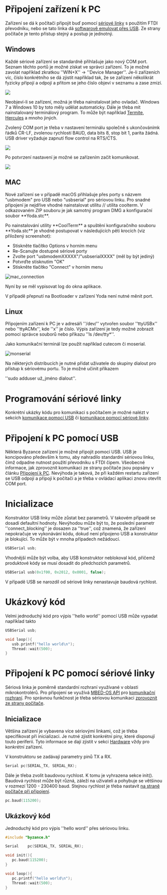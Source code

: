 # Připojení zařízení k PC

Zařízení se dá k počítači připojit buď pomocí [sériové linky](/byzance_documentation/hardware_intro/navody/pripojeni-k-pc/pomoci-seriove-linky.md) s použitím FTDI převodníku, nebo se tato linka dá [softwarově emulovat přes USB](/byzance_documentation/hardware_intro/navody/pripojeni-k-pc/pomoci-usb.md). Ze strany počítače je tento přístup stejný a postup je jednotný.

## Windows

Každé sériové zařízení se standardně přihlašuje jako nový COM port. Seznam těchto portů je možné získat ve správci zařízení. To je možné zavolat například zkratkou ''WIN+X'' -&gt; ''Device Manager''. Je-li zařízeních víc, číslo konkrétního se dá zjistit například tak, že se zařízení několikrát fyzicky připojí a odpojí a přitom se jeho číslo objeví v seznamu a zase zmizí.

![](/images/com_port.png)

Neobjeví-li se zařízení, možná je třeba nainstalovat jeho ovladač. Windows 7 a Windows 10 by toto měly udělat automaticky. Dále je třeba mít nainstalovaný terminálový program. To může být například [Termite](https://www.compuphase.com/software_termite.htm), [Hercules](http://www.hw-group.com/products/hercules/index_cz.html) a mnoho jiných.

Zvolený COM port je třeba v nastavení terminálu společně s ukončovánímk řádků CR-LF, zvolenou rychlostí BAUD, data bits 8, stop bit 1, parita žádná. USB driver vyžaduje zapnutí flow control na RTS/CTS.

![](/images/termite.png)

Po potvrzení nastavení je možné se zařízením začít komunikovat.

![](/images/hello_world.png)

## MAC

Nové zařízení se v případě macOS přihlašuje přes porty s názvem "usbmodem" pro USB nebo "usbserial" pro sériovou linku. Pro snadné připojení je nejdříve vhodné nainstalovat utilitu // utilita coolterm. V odkazovaném ZIP souboru je jak samotný program DMG a konfigurační soubor \*\*Yoda.stc\*\*.

Po nainstalování utility \*\*CoolTerm\*\* a spuštění konfiguračního souboru \*\*Yoda.stc\*\* je vhodné postupovat v následujících pěti krocích \(viz přiložený screenshot\):

* Stiskněte tlačítko Options v horním menu
* Re-Scanujte dostupné sériové porty
* Zvolte port "usbmodemXXXXX"/"usbserialXXXX" \(měl by být jediný\)
* Potvrďte stisknutím "OK"
* Stiskněte tlačítko "Connect" v horním menu

![mac_connection](/images/mac_connection.png)

Nyní by se měl vypisovat log do okna aplikace.

V případě přepnutí na Bootloader v zařízení Yoda není nutné měnit port.

## Linux

Připojením zařízení k PC je v adresáři ''/dev/'' vytvořen soubor ''ttyUSBx'' nebo ''ttyACMx'', kde ''x'' je číslo. Výpis zařízení je tedy možné zobrazit pomocí správce souborů nebo příkazu ''ls /dev/tty\*''.

Jako komunikační terminál lze použít například cutecom či moserial.

![monserial](/images/moserial.png)

Na některých distribucích je nutné přidat uživatele do skupiny dialout pro přístup k sériovému portu. To je možné učinit příkazem

''sudo adduser už\_jméno dialout''.

# Programování sériové linky

Konkrétní ukázky kódu pro komunikaci s počítačem je možné nalézt v sekcích [komunikace pomocí USB](/byzance_documentation/hardware_intro/navody/pripojeni-k-pc/pomoci-usb.md) či [komunikace pomocí sériové linky](/byzance_documentation/hardware_intro/navody/pripojeni-k-pc/pomoci-seriove-linky.md).



# Připojení k PC pomocí USB

Některá Byzance zařízení je možné připojit pomocí USB. USB je koncipováno především k tomu, aby nahradilo standardní sériovou linku, čímž odpadne nutnost použití převodníku s FTDI čipem. Všeobecné informace, jak zprovoznit komunikaci ze strany počítače jsou popsány v článku [Připojení k PC](/byzance_documentation/hardware_intro/navody/pripojeni-k-pc.md). Nevýhoda je taková, že při každém restartu zařízení se USB odpojí a připojí k počítači a je třeba v ovládací aplikaci znovu otevřít COM port.

# Inicializace

Konstruktor USB linky může zůstat bez parametrů. V takovém případě se dosadí defaultní hodnoty. Nevýhodou může být to, že poslední parametr ''connect\_blocking'' je dosazen za ''true'', což znamená, že zařízení nepokračuje ve vykonávání kódu, dokud není připojeno USB a konstruktor je blokující. To může být v mnoha případech nežádoucí.

```cpp
USBSerial usb;
```

Vhodnější může být volba, aby USB konstruktor neblokoval kód, přičemž produktové kódy se musí dosadit do předchozích parametrů.

```cpp
USBSerial usb(0x1f00, 0x2012, 0x0001, false);
```

V případě USB se narozdíl od sériové linky nenastavuje baudová rychlost.

# Ukázkový kód

Velmi jednoduchý kód pro výpis ''hello world'' pomocí USB může vypadat například takto

```cpp
USBSerial usb;

void loop(){
   usb.printf("hello world\n");
   Thread::wait(500);
}
```

# Připojení k PC pomocí sériové linky

Sériová linka je poměrně standardní rozhraní využívané v oblasti mikrokontrolérů. Pro připojení se využívá [MBED-OS API](/byzance_documentation/hardware_intro/API/mbed-api.md) pro [komunikační rozhraní](/byzance_documentation/hardware_intro/API/mbed-api/komunikacni-rozhrani.md). Pro správnou funkčnost je třeba sériovou komunikaci [zprovoznit ze strany počítače](/byzance_documentation/hardware_intro/navody/pripojeni-k-pc.md).

## Inicializace

Většina zařízení je vybavena více sériovými linkami, což je třeba specifikovat při inicializaci. Je nutné zjistit konkrétní piny, které disponují touto periferií. Tyto informace se dají zjistit v sekci [Hardware](/Hardware) vždy pro konkrétní zařízení.

V konstruktoru se zadávají parametry pinů TX a RX.

```cpp
Serial pc(SERIAL_TX, SERIAL_RX);
```

Dále je třeba zvolit baudovou rychlost. K tomu je vyhrazena sekce init\(\). Baudová rychlost může být různá, záleží na uživateli a pohybuje se většinou v rozmezí 1200 - 230400 baud. Stejnou rychlost je třeba nastavit [na straně počítače při připojení](/byzance_documentation/hardware_intro/navody/pripojeni-k-pc.md).

```cpp
pc.baud(115200);
```

## Ukázkový kód

Jednoduchý kód pro výpis ''hello word'' přes sériovou linku.

```cpp
#include "byzance.h"

Serial    pc(SERIAL_TX, SERIAL_RX);

void init(){
   pc.baud(115200);
}

void loop(){
   pc.printf("hello world\n");
   Thread::wait(500);
}
```







